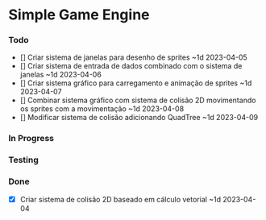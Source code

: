 
# Simple Game Engine

### Todo

- [] Criar sistema de janelas para desenho de sprites ~1d 2023-04-05
- [] Criar sistema de entrada de dados combinado com o sistema de janelas ~1d 2023-04-06
- [] Criar sistema gráfico para carregamento e animação de sprites ~1d 2023-04-07
- [] Combinar sistema gráfico com sistema de colisão 2D movimentando os sprites com a movimentação ~1d 2023-04-08
- [] Modificar sistema de colisão adicionando QuadTree ~1d 2023-04-09

### In Progress

### Testing

### Done

- [x] Criar sistema de colisão 2D baseado em cálculo vetorial ~1d 2023-04-04


